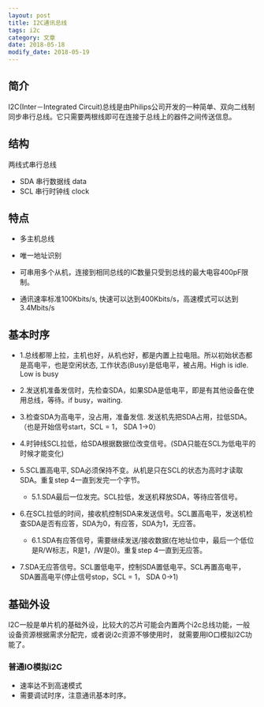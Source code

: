 ```yaml
---
layout: post
title: I2C通讯总线
tags: i2c
category: 文章
date: 2018-05-18 
modify_date: 2018-05-19 
---
```


## 简介

I2C(Inter－Integrated Circuit)总线是由Philips公司开发的一种简单、双向二线制同步串行总线。它只需要两根线即可在连接于总线上的器件之间传送信息。

## 结构

两线式串行总线

- SDA 串行数据线 data
- SCL 串行时钟线 clock

## 特点

- 多主机总线
- 唯一地址识别
- 可串用多个从机，连接到相同总线的IC数量只受到总线的最大电容400pF限制。

- 通讯速率标准100Kbits/s, 快速可以达到400Kbits/s，高速模式可以达到3.4Mbits/s

## 基本时序

- 1.总线都带上拉，主机也好，从机也好，都是内置上拉电阻。所以初始状态都是高电平，也是空闲状态, 工作状态(Busy)是低电平，被占用。High is idle. Low is busy

- 2.发送机准备发信时，先检查SDA，如果SDA是低电平，即是有其他设备在使用总线，等待。if busy，waiting. 

- 3.检查SDA为高电平，没占用，准备发信. 发送机先把SDA占用，拉低SDA。（也是开始信号start，SCL = 1， SDA 1→0）

- 4.时钟线SCL拉低，给SDA根据数据位改变信号。(SDA只能在SCL为低电平的时候才能变化)

- 5.SCL置高电平, SDA必须保持不变。从机是只在SCL的状态为高时才读取SDA。重复step 4一直到发完一个字节。

    - 5.1.SDA最后一位发完。SCL拉低，发送机释放SDA，等待应答信号。

- 6.在SCL拉低的时间，接收机控制SDA来发送信号。SCL置高电平，发送机检查SDA是否有应答，SDA为0，有应答，SDA为1，无应答。
    - 6.1.SDA有应答信号，需要继续发送/接收数据(在地址位中，最后一个低位是R/W标志，R是1，/W是0)。重复step 4一直到无应答。

- 7.SDA无应答信号。SCL置低电平，控制SDA置低电平。SCL再置高电平，SDA置高电平(停止信号stop，SCL = 1， SDA 0→1)



## 基础外设

I2C一般是单片机的基础外设，比较大的芯片可能会内置两个i2c总线功能，一般设备资源根据需求分配完，或者说i2c资源不够使用时， 就需要用IO口模拟I2C功能了。 

### 普通IO模拟i2C

- 速率达不到高速模式
- 需要调试时序，注意通讯基本时序。

